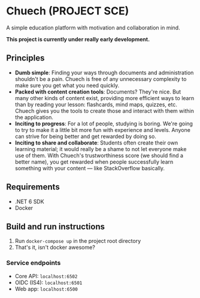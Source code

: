 # Chuech (PROJECT SCE)
A simple education platform with motivation and collaboration in mind.

**This project is currently under really early development.**
## Principles
* **Dumb simple**: Finding your ways through documents and administration 
shouldn't be a pain. Chuech is free of any unnecessary complexity to make sure
you get what you need quickly.
* **Packed with content creation tools**: Documents? They're nice. But many other kinds
of content exist, providing more efficient ways to learn than by reading your lesson: flashcards, 
mind maps, quizzes, etc. Chuech gives you the tools to create those and interact with them within
the application.
* **Inciting to progress**: For a lot of people, studying is boring. We're going to
try to make it a little bit more fun with experience and levels. Anyone can strive
for being better and get rewarded by doing so.
* **Inciting to share and collaborate**: Students often create their own learning material; 
it would really be a shame to not let everyone make use of them. With Chuech's trustworthiness score
(we should find a better name), you get rewarded when people successfully learn something
with your content — like StackOverflow basically. 

## Requirements
- .NET 6 SDK
- Docker

## Build and run instructions
1. Run `docker-compose up` in the project root directory
2. That's it, isn't docker awesome?

### Service endpoints
- Core API: `localhost:6502`
- OIDC (IS4): `localhost:6501`
- Web app: `localhost:6500`
